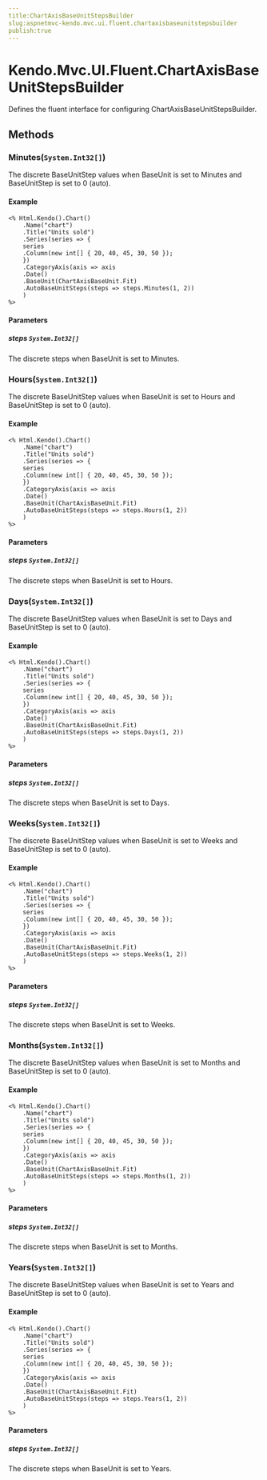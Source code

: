 ```yaml
---
title:ChartAxisBaseUnitStepsBuilder
slug:aspnetmvc-kendo.mvc.ui.fluent.chartaxisbaseunitstepsbuilder
publish:true
---
```


# Kendo.Mvc.UI.Fluent.ChartAxisBaseUnitStepsBuilder
Defines the fluent interface for configuring ChartAxisBaseUnitStepsBuilder.



## Methods

### Minutes(`System.Int32[]`)
The discrete BaseUnitStep values when BaseUnit is set to Minutes and
            BaseUnitStep is set to 0 (auto).


#### Example

    <% Html.Kendo().Chart()
        .Name("chart")
        .Title("Units sold")
        .Series(series => {
        series
        .Column(new int[] { 20, 40, 45, 30, 50 });
        })
        .CategoryAxis(axis => axis
        .Date()
        .BaseUnit(ChartAxisBaseUnit.Fit)
        .AutoBaseUnitSteps(steps => steps.Minutes(1, 2))
        )
    %>
        


#### Parameters

##### steps `System.Int32[]`
The discrete steps when BaseUnit is set to Minutes.




### Hours(`System.Int32[]`)
The discrete BaseUnitStep values when BaseUnit is set to Hours and
            BaseUnitStep is set to 0 (auto).


#### Example

    <% Html.Kendo().Chart()
        .Name("chart")
        .Title("Units sold")
        .Series(series => {
        series
        .Column(new int[] { 20, 40, 45, 30, 50 });
        })
        .CategoryAxis(axis => axis
        .Date()
        .BaseUnit(ChartAxisBaseUnit.Fit)
        .AutoBaseUnitSteps(steps => steps.Hours(1, 2))
        )
    %>
        


#### Parameters

##### steps `System.Int32[]`
The discrete steps when BaseUnit is set to Hours.




### Days(`System.Int32[]`)
The discrete BaseUnitStep values when BaseUnit is set to Days and
            BaseUnitStep is set to 0 (auto).


#### Example

    <% Html.Kendo().Chart()
        .Name("chart")
        .Title("Units sold")
        .Series(series => {
        series
        .Column(new int[] { 20, 40, 45, 30, 50 });
        })
        .CategoryAxis(axis => axis
        .Date()
        .BaseUnit(ChartAxisBaseUnit.Fit)
        .AutoBaseUnitSteps(steps => steps.Days(1, 2))
        )
    %>
        


#### Parameters

##### steps `System.Int32[]`
The discrete steps when BaseUnit is set to Days.




### Weeks(`System.Int32[]`)
The discrete BaseUnitStep values when BaseUnit is set to Weeks and
            BaseUnitStep is set to 0 (auto).


#### Example

    <% Html.Kendo().Chart()
        .Name("chart")
        .Title("Units sold")
        .Series(series => {
        series
        .Column(new int[] { 20, 40, 45, 30, 50 });
        })
        .CategoryAxis(axis => axis
        .Date()
        .BaseUnit(ChartAxisBaseUnit.Fit)
        .AutoBaseUnitSteps(steps => steps.Weeks(1, 2))
        )
    %>
        


#### Parameters

##### steps `System.Int32[]`
The discrete steps when BaseUnit is set to Weeks.




### Months(`System.Int32[]`)
The discrete BaseUnitStep values when BaseUnit is set to Months and
            BaseUnitStep is set to 0 (auto).


#### Example

    <% Html.Kendo().Chart()
        .Name("chart")
        .Title("Units sold")
        .Series(series => {
        series
        .Column(new int[] { 20, 40, 45, 30, 50 });
        })
        .CategoryAxis(axis => axis
        .Date()
        .BaseUnit(ChartAxisBaseUnit.Fit)
        .AutoBaseUnitSteps(steps => steps.Months(1, 2))
        )
    %>
        


#### Parameters

##### steps `System.Int32[]`
The discrete steps when BaseUnit is set to Months.




### Years(`System.Int32[]`)
The discrete BaseUnitStep values when BaseUnit is set to Years and
            BaseUnitStep is set to 0 (auto).


#### Example

    <% Html.Kendo().Chart()
        .Name("chart")
        .Title("Units sold")
        .Series(series => {
        series
        .Column(new int[] { 20, 40, 45, 30, 50 });
        })
        .CategoryAxis(axis => axis
        .Date()
        .BaseUnit(ChartAxisBaseUnit.Fit)
        .AutoBaseUnitSteps(steps => steps.Years(1, 2))
        )
    %>
        


#### Parameters

##### steps `System.Int32[]`
The discrete steps when BaseUnit is set to Years.





